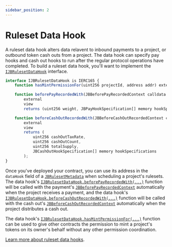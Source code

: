 ```yaml
---
sidebar_position: 2
---
```


# Ruleset Data Hook

A ruleset data hook alters data relavent to inbound payments to a project, or outbound token cash outs from a project. The data hook can specify pay hooks and cash out hooks to run after the regular protocol operations have completed. To build a ruleset data hook, you'll want to implement the [`IJBRulesetDataHook`](/docs/dev/v4/api/core/interfaces/IJBRulesetDataHook.md) interface. 

```javascript
interface IJBRulesetDataHook is IERC165 {
    function hasMintPermissionFor(uint256 projectId, address addr) external view returns (bool flag);

    function beforePayRecordedWith(JBBeforePayRecordedContext calldata context)
        external
        view
        returns (uint256 weight, JBPayHookSpecification[] memory hookSpecifications);

    function beforeCashOutRecordedWith(JBBeforeCashOutRecordedContext calldata context)
        external
        view
        returns (
            uint256 cashOutTaxRate,
            uint256 cashOutCount,
            uint256 totalSupply,
            JBCashOutHookSpecification[] memory hookSpecifications
        );
}
```

Once you've deployed your contract, you can use its address in the `dataHook` field of a [`JBRulesetMetadata`](/docs/dev/v4/api/core/structs/JBRulesetMetadata.md) when scheduling a project's rulesets. The data hook's [`IJBRulesetDataHook.beforePayRecordedWith(...)`](/docs/dev/v4/api/core/interfaces/IJBRulesetDataHook.md#beforepayrecordedwith) function will be called with the payment's [`JBBeforePayRecordedContext`](/docs/dev/v4/api/core/structs/JBBeforePayRecordedContext.md) automatically when the project receives a payment, and the data hook's [`IJBRulesetDataHook.beforeCashOutRecordedWith(...)`](/docs/dev/v4/api/core/interfaces/IJBRulesetDataHook.md#beforecashoutrecordedwith) function will be called with the cash out's [`JBBeforeCashOutRecordedContext`](/docs/dev/v4/api/core/structs/JBBeforeCashOutRecordedContext.md) automatically when the project distributes a cash out.

The data hook's [`IJBRulesetDataHook.hasMintPermissionFor(...)`](/docs/dev/v4/api/core/interfaces/IJBRulesetDataHook.md#hasmintpermissionfor) function can be used to give other contracts the permission to mint a project's tokens on its owner's behalf without any other permission coordination. 


[Learn more about ruleset data hooks](/docs/dev/v4/learn/glossary/ruleset-data-hook.md).
